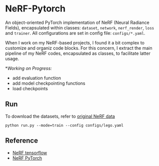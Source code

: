 # NeRF-Pytorch
An object-oriented PyTorch implementation of NeRF (Neural Radiance Fields), encapsulated within classes: `dataset`, `network`, `nerf_render`, `loss` and `trainer`. All configurations are set in config file: `configs/*.yaml`.


When I work on my NeRF-based projects, I found it a bit complex to customize and organiz code blocks. For this concern, I extract the main pipeline of my NeRF codes, encapsulated as classes, to facilitate latter usage.

**Working on Progress:*
- add evaluation function
- add model checkpointing functions
- load checkpoints

## Run
To download the datasets, refer to [original NeRF data](https://drive.google.com/drive/folders/128yBriW1IG_3NJ5Rp7APSTZsJqdJdfc1)
```
python run.py --mode=train --config configs/lego.yaml
```
## Reference
- [NeRF tensorflow](https://github.com/bmild/nerf/tree/master)
- [NeRF PyTorch](https://github.com/yenchenlin/nerf-pytorch/tree/master)
